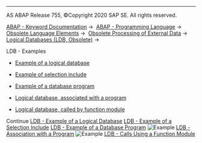   

* * *

AS ABAP Release 755, ©Copyright 2020 SAP SE. All rights reserved.

[ABAP - Keyword Documentation](https://help.sap.com/doc/abapdocu_755_index_htm/7.55/en-US/abenabap.htm) →  [ABAP - Programming Language](https://help.sap.com/doc/abapdocu_755_index_htm/7.55/en-US/abenabap_reference.htm) →  [Obsolete Language Elements](https://help.sap.com/doc/abapdocu_755_index_htm/7.55/en-US/abenabap_obsolete.htm) →  [Obsolete Processing of External Data](https://help.sap.com/doc/abapdocu_755_index_htm/7.55/en-US/abendata_storage_obsolete.htm) →  [Logical Databases (LDB, Obsolete)](https://help.sap.com/doc/abapdocu_755_index_htm/7.55/en-US/abenldb.htm) → 

LDB - Examples

-   [Example of a logical database](https://help.sap.com/doc/abapdocu_755_index_htm/7.55/en-US/abenldb_example.htm)

-   [Example of selection include](https://help.sap.com/doc/abapdocu_755_index_htm/7.55/en-US/abenldb_selections_example.htm)

-   [Example of a database program](https://help.sap.com/doc/abapdocu_755_index_htm/7.55/en-US/abenldb_program_example.htm)

-   [Logical database, associated with a program](https://help.sap.com/doc/abapdocu_755_index_htm/7.55/en-US/abenreport_abexa.htm)

-   [Logical database, called by function module](https://help.sap.com/doc/abapdocu_755_index_htm/7.55/en-US/abenlogical_database_abexa.htm)

Continue
[LDB - Example of a Logical Database](https://help.sap.com/doc/abapdocu_755_index_htm/7.55/en-US/abenldb_example.htm)
[LDB - Example of a Selection Include](https://help.sap.com/doc/abapdocu_755_index_htm/7.55/en-US/abenldb_selections_example.htm)
[LDB - Example of a Database Program](https://help.sap.com/doc/abapdocu_755_index_htm/7.55/en-US/abenldb_program_example.htm)
![Example](exa.gif "Example") [LDB - Association with a Program](https://help.sap.com/doc/abapdocu_755_index_htm/7.55/en-US/abenreport_abexa.htm)
![Example](exa.gif "Example") [LDB - Calls Using a Function Module](https://help.sap.com/doc/abapdocu_755_index_htm/7.55/en-US/abenlogical_database_abexa.htm)